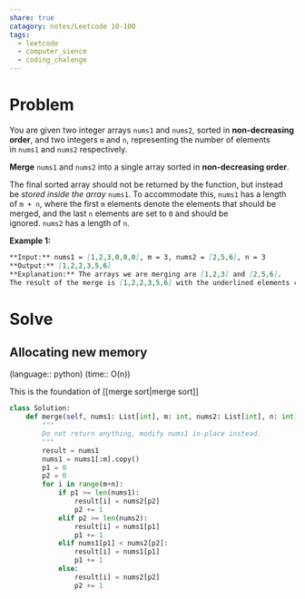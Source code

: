 ```yaml
---
share: true
catagory: notes/Leetcode 10-100
tags:
  - leetcode
  - computer_sience
  - coding_chalenge
---
```


# Problem

You are given two integer arrays `nums1` and `nums2`, sorted in **non-decreasing order**, and two integers `m` and `n`, representing the number of elements in `nums1` and `nums2` respectively.

**Merge** `nums1` and `nums2` into a single array sorted in **non-decreasing order**.

The final sorted array should not be returned by the function, but instead be _stored inside the array_ `nums1`. To accommodate this, `nums1` has a length of `m + n`, where the first `m` elements denote the elements that should be merged, and the last `n` elements are set to `0` and should be ignored. `nums2` has a length of `n`.

**Example 1:**
```markdown
**Input:** nums1 = [1,2,3,0,0,0], m = 3, nums2 = [2,5,6], n = 3
**Output:** [1,2,2,3,5,6]
**Explanation:** The arrays we are merging are [1,2,3] and [2,5,6].
The result of the merge is [1,2,2,3,5,6] with the underlined elements coming from nums1.
```

# Solve
## Allocating new memory
(language:: python) (time:: O(n))

This is the foundation of [[merge sort|merge sort]] 

```python
class Solution:
    def merge(self, nums1: List[int], m: int, nums2: List[int], n: int) -> None:
        """
        Do not return anything, modify nums1 in-place instead.
        """
        result = nums1
        nums1 = nums1[:m].copy()
        p1 = 0
        p2 = 0
        for i in range(m+n):
            if p1 >= len(nums1):
                result[i] = nums2[p2]
                p2 += 1
            elif p2 >= len(nums2):
                result[i] = nums1[p1]
                p1 += 1
            elif nums1[p1] < nums2[p2]:
                result[i] = nums1[p1]
                p1 += 1
            else:
                result[i] = nums2[p2]
                p2 += 1
```
